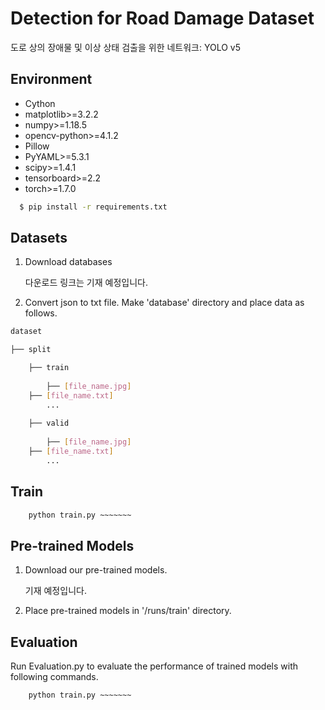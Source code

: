 # Detection for Road Damage Dataset

도로 상의 장애물 및 이상 상태 검출을 위한 네트워크: YOLO v5

## Environment
- Cython
- matplotlib>=3.2.2
- numpy>=1.18.5
- opencv-python>=4.1.2
- Pillow
- PyYAML>=5.3.1
- scipy>=1.4.1
- tensorboard>=2.2
- torch>=1.7.0

```bash
  $ pip install -r requirements.txt
```

## Datasets

1. Download databases

   다운로드 링크는 기재 예정입니다.

2. Convert json to txt file. Make 'database' directory and place data as follows.
```bash
dataset

├── split

	├── train
  
		├── [file_name.jpg]
    ├── [file_name.txt]
        ...
    
	├── valid
  
		├── [file_name.jpg]
    ├── [file_name.txt]
        ...
```
## Train

```bash
    python train.py ~~~~~~~
```

## Pre-trained Models

1. Download our pre-trained models.

   기재 예정입니다.

2. Place pre-trained models in '/runs/train' directory.

## Evaluation

Run Evaluation.py to evaluate the performance of trained models with following commands.

```bash
    python train.py ~~~~~~~
```



